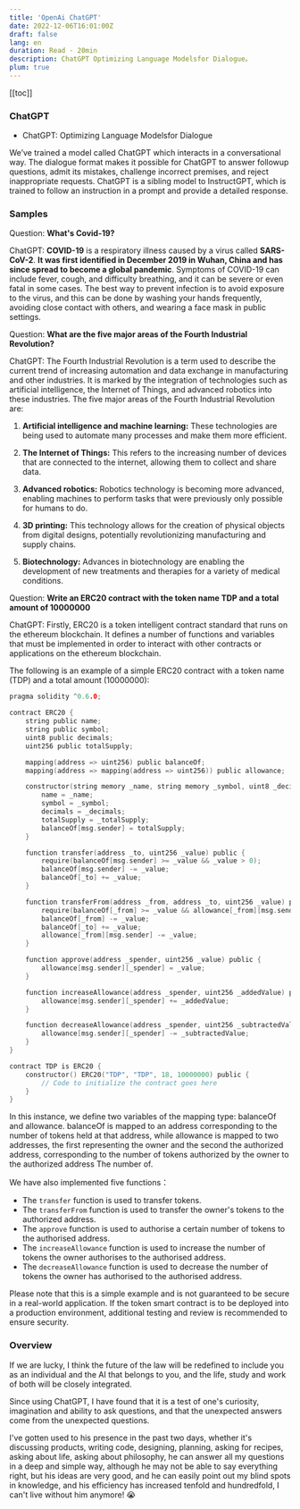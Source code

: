 ```yaml
---
title: 'OpenAi ChatGPT'
date: 2022-12-06T16:01:00Z
draft: false
lang: en
duration: Read · 20min
description: ChatGPT Optimizing Language Modelsfor Dialogue。
plum: true
---
```


[[toc]]

### ChatGPT

- ChatGPT: Optimizing Language Modelsfor Dialogue

We’ve trained a model called ChatGPT which interacts in a conversational way. The dialogue format makes it possible for ChatGPT to answer followup questions, admit its mistakes, challenge incorrect premises, and reject inappropriate requests. ChatGPT is a sibling model to InstructGPT, which is trained to follow an instruction in a prompt and provide a detailed response.

### Samples

Question: **What's Covid-19?**

ChatGPT: **COVID-19** is a respiratory illness caused by a virus called **SARS-CoV-2**. **It was first identified in December 2019 in Wuhan, China and has since spread to become a global pandemic**. Symptoms of COVID-19 can include fever, cough, and difficulty breathing, and it can be severe or even fatal in some cases. The best way to prevent infection is to avoid exposure to the virus, and this can be done by washing your hands frequently, avoiding close contact with others, and wearing a face mask in public settings.

Question: **What are the five major areas of the Fourth Industrial Revolution?**

ChatGPT: The Fourth Industrial Revolution is a term used to describe the current trend of increasing automation and data exchange in manufacturing and other industries. It is marked by the integration of technologies such as artificial intelligence, the Internet of Things, and advanced robotics into these industries. The five major areas of the Fourth Industrial Revolution are:

1. **Artificial intelligence and machine learning:** These technologies are being used to automate many processes and make them more efficient.

2. **The Internet of Things:** This refers to the increasing number of devices that are connected to the internet, allowing them to collect and share data.

3. **Advanced robotics:** Robotics technology is becoming more advanced, enabling machines to perform tasks that were previously only possible for humans to do.

4. **3D printing:** This technology allows for the creation of physical objects from digital designs, potentially revolutionizing manufacturing and supply chains.

5. **Biotechnology:** Advances in biotechnology are enabling the development of new treatments and therapies for a variety of medical conditions.

Question: **Write an ERC20 contract with the token name TDP and a total amount of 10000000**

ChatGPT: Firstly, ERC20 is a token intelligent contract standard that runs on the ethereum blockchain. It defines a number of functions and variables that must be implemented in order to interact with other contracts or applications on the ethereum blockchain.

The following is an example of a simple ERC20 contract with a token name (TDP) and a total amount (10000000):

```c
pragma solidity ^0.6.0;

contract ERC20 {
    string public name;
    string public symbol;
    uint8 public decimals;
    uint256 public totalSupply;

    mapping(address => uint256) public balanceOf;
    mapping(address => mapping(address => uint256)) public allowance;

    constructor(string memory _name, string memory _symbol, uint8 _decimals, uint256 _totalSupply) public {
        name = _name;
        symbol = _symbol;
        decimals = _decimals;
        totalSupply = _totalSupply;
        balanceOf[msg.sender] = totalSupply;
    }

    function transfer(address _to, uint256 _value) public {
        require(balanceOf[msg.sender] >= _value && _value > 0);
        balanceOf[msg.sender] -= _value;
        balanceOf[_to] += _value;
    }

    function transferFrom(address _from, address _to, uint256 _value) public {
        require(balanceOf[_from] >= _value && allowance[_from][msg.sender] >= _value && _value > 0);
        balanceOf[_from] -= _value;
        balanceOf[_to] += _value;
        allowance[_from][msg.sender] -= _value;
    }

    function approve(address _spender, uint256 _value) public {
        allowance[msg.sender][_spender] = _value;
    }

    function increaseAllowance(address _spender, uint256 _addedValue) public {
        allowance[msg.sender][_spender] += _addedValue;
    }

    function decreaseAllowance(address _spender, uint256 _subtractedValue) public {
        allowance[msg.sender][_spender] -= _subtractedValue;
    }
}

contract TDP is ERC20 {
    constructor() ERC20("TDP", "TDP", 18, 10000000) public {
        // Code to initialize the contract goes here
    }
}
```

In this instance, we define two variables of the mapping type: balanceOf and allowance. balanceOf is mapped to an address corresponding to the number of tokens held at that address, while allowance is mapped to two addresses, the first representing the owner and the second the authorized address, corresponding to the number of tokens authorized by the owner to the authorized address The number of.

We have also implemented five functions：

- The `transfer` function is used to transfer tokens.
- The `transferFrom` function is used to transfer the owner's tokens to the authorized address.
- The `approve` function is used to authorise a certain number of tokens to the authorised address.
- The `increaseAllowance` function is used to increase the number of tokens the owner authorises to the authorised address.
- The `decreaseAllowance` function is used to decrease the number of tokens the owner has authorised to the authorised address.

Please note that this is a simple example and is not guaranteed to be secure in a real-world application. If the token smart contract is to be deployed into a production environment, additional testing and review is recommended to ensure security.

### Overview

If we are lucky, I think the future of the law will be redefined to include you as an individual and the AI that belongs to you, and the life, study and work of both will be closely integrated.

Since using ChatGPT, I have found that it is a test of one's curiosity, imagination and ability to ask questions, and that the unexpected answers come from the unexpected questions.

I've gotten used to his presence in the past two days, whether it's discussing products, writing code, designing, planning, asking for recipes, asking about life, asking about philosophy, he can answer all my questions in a deep and simple way, although he may not be able to say everything right, but his ideas are very good, and he can easily point out my blind spots in knowledge, and his efficiency has increased tenfold and hundredfold, I can't live without him anymore! 😭
